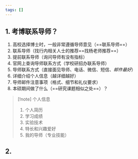 ```yaml
---
tags: []
---
```

## 1. 考博联系导师？
1. 高校选择博士时，一般非常遵循导师意见（==联系导师==）
2. 联系导师（找行内相关人士的推荐==找杨老师推荐==）
3. 提前联系导师（询问导师有没有指标）
4. 官网上查询导师联系方式（学校研招办联系导师）
5. 导师联系方式（直接面见导师、电话、微信、短信、*邮件最好*）
6. 详细介绍个人信息（越详细越好）
7. 导师邮件注意事项（格式、细节和礼仪要求）
8. 本硕期间做了什么（==研究课题相似之处==）？

> [!note] 个人信息
> 1. 个人简历
> 2. 学习成绩
> 3. 实验技术
> 4. 特长和兴趣爱好
> 5. 我的导师（专业技能）

## 2. 
